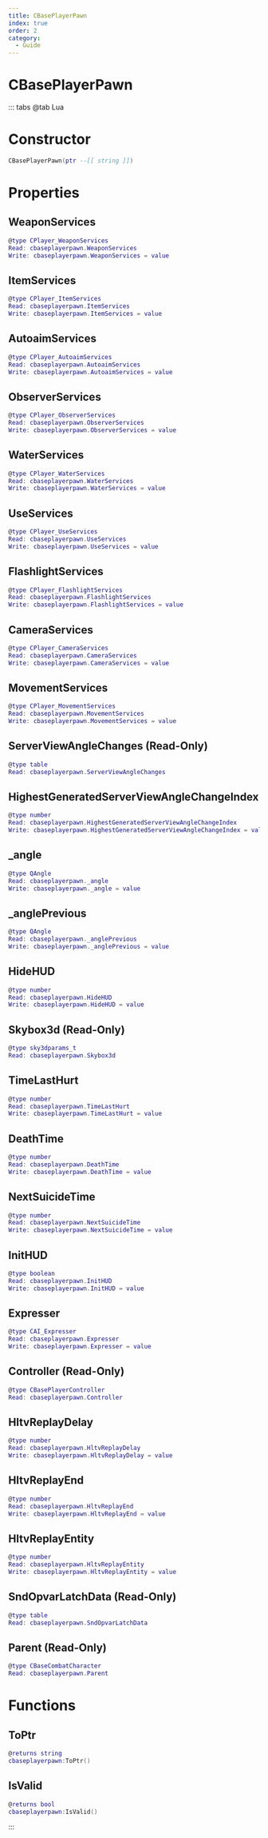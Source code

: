 ```yaml
---
title: CBasePlayerPawn
index: true
order: 2
category:
  - Guide
---
```


# CBasePlayerPawn

::: tabs
@tab Lua
# Constructor
```lua
CBasePlayerPawn(ptr --[[ string ]])
```
# Properties
## WeaponServices 
```lua
@type CPlayer_WeaponServices
Read: cbaseplayerpawn.WeaponServices
Write: cbaseplayerpawn.WeaponServices = value
```
## ItemServices 
```lua
@type CPlayer_ItemServices
Read: cbaseplayerpawn.ItemServices
Write: cbaseplayerpawn.ItemServices = value
```
## AutoaimServices 
```lua
@type CPlayer_AutoaimServices
Read: cbaseplayerpawn.AutoaimServices
Write: cbaseplayerpawn.AutoaimServices = value
```
## ObserverServices 
```lua
@type CPlayer_ObserverServices
Read: cbaseplayerpawn.ObserverServices
Write: cbaseplayerpawn.ObserverServices = value
```
## WaterServices 
```lua
@type CPlayer_WaterServices
Read: cbaseplayerpawn.WaterServices
Write: cbaseplayerpawn.WaterServices = value
```
## UseServices 
```lua
@type CPlayer_UseServices
Read: cbaseplayerpawn.UseServices
Write: cbaseplayerpawn.UseServices = value
```
## FlashlightServices 
```lua
@type CPlayer_FlashlightServices
Read: cbaseplayerpawn.FlashlightServices
Write: cbaseplayerpawn.FlashlightServices = value
```
## CameraServices 
```lua
@type CPlayer_CameraServices
Read: cbaseplayerpawn.CameraServices
Write: cbaseplayerpawn.CameraServices = value
```
## MovementServices 
```lua
@type CPlayer_MovementServices
Read: cbaseplayerpawn.MovementServices
Write: cbaseplayerpawn.MovementServices = value
```
## ServerViewAngleChanges (Read-Only)
```lua
@type table
Read: cbaseplayerpawn.ServerViewAngleChanges
```
## HighestGeneratedServerViewAngleChangeIndex 
```lua
@type number
Read: cbaseplayerpawn.HighestGeneratedServerViewAngleChangeIndex
Write: cbaseplayerpawn.HighestGeneratedServerViewAngleChangeIndex = value
```
## _angle 
```lua
@type QAngle
Read: cbaseplayerpawn._angle
Write: cbaseplayerpawn._angle = value
```
## _anglePrevious 
```lua
@type QAngle
Read: cbaseplayerpawn._anglePrevious
Write: cbaseplayerpawn._anglePrevious = value
```
## HideHUD 
```lua
@type number
Read: cbaseplayerpawn.HideHUD
Write: cbaseplayerpawn.HideHUD = value
```
## Skybox3d (Read-Only)
```lua
@type sky3dparams_t
Read: cbaseplayerpawn.Skybox3d
```
## TimeLastHurt 
```lua
@type number
Read: cbaseplayerpawn.TimeLastHurt
Write: cbaseplayerpawn.TimeLastHurt = value
```
## DeathTime 
```lua
@type number
Read: cbaseplayerpawn.DeathTime
Write: cbaseplayerpawn.DeathTime = value
```
## NextSuicideTime 
```lua
@type number
Read: cbaseplayerpawn.NextSuicideTime
Write: cbaseplayerpawn.NextSuicideTime = value
```
## InitHUD 
```lua
@type boolean
Read: cbaseplayerpawn.InitHUD
Write: cbaseplayerpawn.InitHUD = value
```
## Expresser 
```lua
@type CAI_Expresser
Read: cbaseplayerpawn.Expresser
Write: cbaseplayerpawn.Expresser = value
```
## Controller (Read-Only)
```lua
@type CBasePlayerController
Read: cbaseplayerpawn.Controller
```
## HltvReplayDelay 
```lua
@type number
Read: cbaseplayerpawn.HltvReplayDelay
Write: cbaseplayerpawn.HltvReplayDelay = value
```
## HltvReplayEnd 
```lua
@type number
Read: cbaseplayerpawn.HltvReplayEnd
Write: cbaseplayerpawn.HltvReplayEnd = value
```
## HltvReplayEntity 
```lua
@type number
Read: cbaseplayerpawn.HltvReplayEntity
Write: cbaseplayerpawn.HltvReplayEntity = value
```
## SndOpvarLatchData (Read-Only)
```lua
@type table
Read: cbaseplayerpawn.SndOpvarLatchData
```
## Parent (Read-Only)
```lua
@type CBaseCombatCharacter
Read: cbaseplayerpawn.Parent
```
# Functions
## ToPtr
```lua
@returns string
cbaseplayerpawn:ToPtr()
```
## IsValid
```lua
@returns bool
cbaseplayerpawn:IsValid()
```

:::